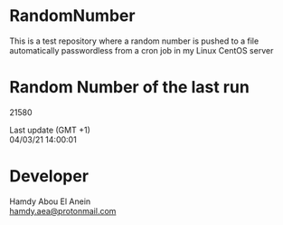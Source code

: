 # RandomNumber    
This is a test repository where a random number is pushed to a file automatically passwordless from a cron job in my Linux CentOS server    
# Random Number of the last run   
21580
      
Last update (GMT +1)    
04/03/21 14:00:01
# Developer    
Hamdy Abou El Anein   
hamdy.aea@protonmail.com
